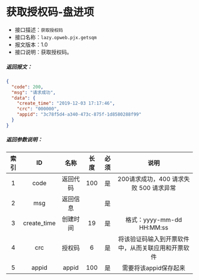 # 获取授权码-盘进项

- 接口描述：`获取授权码`
- 接口名称：`lazy.opweb.pjx.getsqm`
- 报文版本：1.0
- 接口说明：获取授权码。

##### 返回报文：
```json
{
  "code": 200,
  "msg": "请求成功",
  "data": {
    "create_time": "2019-12-03 17:17:46",
    "crc": "000000",
    "appid": "3c78f5d4-a340-473c-875f-1d8580288f99"
  }
}
```
#####  返回参数说明：
| 索引 |     ID      |   名称   | 长度 | 必须 |                        说明                        |
| :--: | :---------: | :------: | :--: | :--: | :------------------------------------------------: |
|  1   |    code     | 返回代码 | 100  |  是  |       200请求成功，400 请求失败 500 请求异常       |
|  2   |     msg     | 返回信息 |      |  是  |                                                    |
|  3   | create_time | 创建时间 |  19  |  是  |             格式：yyyy-mm-dd HH:MM:ss              |
|  4   |     crc     |  授权码  |  6   |  是  | 将该验证码输入到开票软件中，从而关联应用和开票软件 |
|  5   |    appid    |  appid   | 100  |  是  |               需要将该appid保存起来                |
